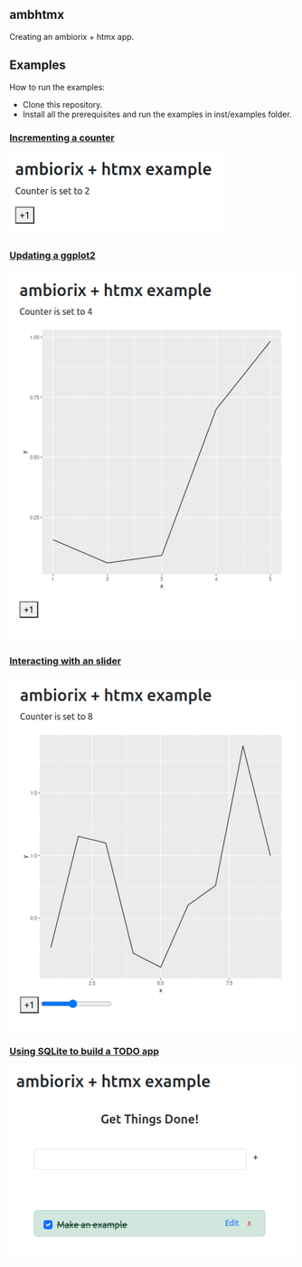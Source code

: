 ## ambhtmx

Creating an ambiorix + htmx app.


## Examples

How to run the examples:

* Clone this repository.
* Install all the prerequisites and run the examples in inst/examples folder.

### [Incrementing a counter](inst/examples/01-counter.R)
[![](inst/examples/01.png)](inst/examples/01-counter.R)

### [Updating a ggplot2](0inst/examples/02-ggplot2.R)
[![](inst/examples/02.png)](0inst/examples/02-ggplot2.R)

### [Interacting with an slider](inst/examples/03-slider.R)
[![](inst/examples/03.png)](inst/examples/03-slider.R)

### [Using SQLite to build a TODO app](inst/examples/04-todo.R)
[![](inst/examples/04.png)](inst/examples/04-todo.R)
